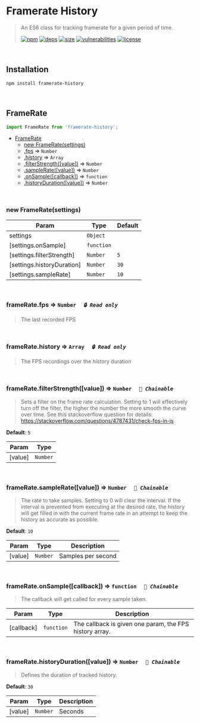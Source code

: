 # Framerate History

> An ES6 class for tracking framerate for a given period of time.
>
> [![npm][npm]][npm-url]
[![deps][deps]][deps-url]
[![size][size]][size-url]
[![vulnerabilities][vulnerabilities]][vulnerabilities-url]
[![license][license]][license-url]


<br><a name="Installation"></a>

## Installation
```npm install framerate-history```

<br><a name="FrameRate"></a>

## FrameRate
``` javascriptimport FrameRate from 'framerate-history';```

* [FrameRate](#FrameRate)
    * [new FrameRate(settings)](#new_FrameRate_new)
    * [.fps](#FrameRate+fps) ⇒ <code>Number</code>
    * [.history](#FrameRate+history) ⇒ <code>Array</code>
    * [.filterStrength([value])](#FrameRate+filterStrength) ⇒ <code>Number</code>
    * [.sampleRate([value])](#FrameRate+sampleRate) ⇒ <code>Number</code>
    * [.onSample([callback])](#FrameRate+onSample) ⇒ <code>function</code>
    * [.historyDuration([value])](#FrameRate+historyDuration) ⇒ <code>Number</code>


<br><a name="new_FrameRate_new"></a>

### new FrameRate(settings)

| Param | Type | Default |
| --- | --- | --- |
| settings | <code>Object</code> |  | 
| [settings.onSample] | <code>function</code> |  | 
| [settings.filterStrength] | <code>Number</code> | <code>5</code> | 
| [settings.historyDuration] | <code>Number</code> | <code>30</code> | 
| [settings.sampleRate] | <code>Number</code> | <code>10</code> | 


<br><a name="FrameRate+fps"></a>

### frameRate.fps ⇒ <code>Number</code>&nbsp;&nbsp;&nbsp;&nbsp;&nbsp;_`🔒 Read only`_

> The last recorded FPS


<br><a name="FrameRate+history"></a>

### frameRate.history ⇒ <code>Array</code>&nbsp;&nbsp;&nbsp;&nbsp;&nbsp;_`🔒 Read only`_

> The FPS recordings over the history duration


<br><a name="FrameRate+filterStrength"></a>

### frameRate.filterStrength([value]) ⇒ <code>Number</code>&nbsp;&nbsp;&nbsp;&nbsp;&nbsp;_`🔗 Chainable`_

> Sets a filter on the frame rate calculation. Setting to 1 will effectively turn off the filter, the higher the> number the more smooth the curve over time. See this stackoverflow question for details:> https://stackoverflow.com/questions/4787431/check-fps-in-js

**Default**: <code>5</code>  

| Param | Type |
| --- | --- |
| [value] | <code>Number</code> | 


<br><a name="FrameRate+sampleRate"></a>

### frameRate.sampleRate([value]) ⇒ <code>Number</code>&nbsp;&nbsp;&nbsp;&nbsp;&nbsp;_`🔗 Chainable`_

> The rate to take samples. Setting to 0 will clear the interval. If the interval is prevented from executing at the desired rate, the history will get filled in with the current frame rate in an attempt to keep the history as accurate as possible.

**Default**: <code>10</code>  

| Param | Type | Description |
| --- | --- | --- |
| [value] | <code>Number</code> | Samples per second |


<br><a name="FrameRate+onSample"></a>

### frameRate.onSample([callback]) ⇒ <code>function</code>&nbsp;&nbsp;&nbsp;&nbsp;&nbsp;_`🔗 Chainable`_

> The callback will get called for every sample taken.


| Param | Type | Description |
| --- | --- | --- |
| [callback] | <code>function</code> | The callback is given one param, the FPS history array. |


<br><a name="FrameRate+historyDuration"></a>

### frameRate.historyDuration([value]) ⇒ <code>Number</code>&nbsp;&nbsp;&nbsp;&nbsp;&nbsp;_`🔗 Chainable`_

> Defines the duration of tracked history.

**Default**: <code>30</code>  

| Param | Type | Description |
| --- | --- | --- |
| [value] | <code>Number</code> | Seconds |


[npm]: https://img.shields.io/npm/v/framerate-history.svg
[npm-url]: https://npmjs.com/package/framerate-history
[deps]: https://david-dm.org/darrenpaulwright/framerate-history.svg
[deps-url]: https://david-dm.org/darrenpaulwright/framerate-history
[size]: https://packagephobia.now.sh/badge?p&#x3D;framerate-history
[size-url]: https://packagephobia.now.sh/result?p&#x3D;framerate-history
[vulnerabilities]: https://snyk.io/test/github/DarrenPaulWright/framerate-history/badge.svg?targetFile&#x3D;package.json
[vulnerabilities-url]: https://snyk.io/test/github/DarrenPaulWright/framerate-history?targetFile&#x3D;package.json
[license]: https://img.shields.io/github/license/DarrenPaulWright/framerate-history.svg
[license-url]: https://npmjs.com/package/framerate-history/LICENSE.md

